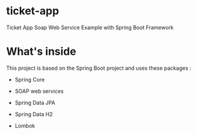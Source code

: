 # ticket-app
Ticket App Soap Web Service Example with Spring Boot Framework

# What's inside
This project is based on the Spring Boot project and uses these packages :

- Spring Core

- SOAP web services

- Spring Data JPA

- Spring Data H2

- Lombok
